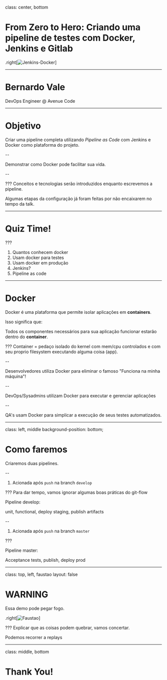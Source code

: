 class: center, bottom


# From Zero to Hero: Criando uma pipeline de testes com Docker, Jenkins e Gitlab

.right[![Jenkins-Docker](http://localhost:8000/assets/images/jenkins.png)]

---
# Bernardo Vale

DevOps Engineer @ Avenue Code

---

# Objetivo

Criar uma pipeline completa utilizando _Pipeline as Code_ com Jenkins e Docker como
plataforma do projeto.

--

Demonstrar como Docker pode facilitar sua vida.

--

???
Conceitos e tecnologias serão introduzidos enquanto escrevemos a pipeline.

Algumas etapas da configuração já foram feitas por não encaixarem no tempo da talk.

---

# Quiz Time!

???
1. Quantos conhecem docker
1. Usam docker para testes
1. Usam docker em produção
1. Jenkins?
1. Pipeline as code

---


# Docker

Docker é uma plataforma que permite isolar aplicações em **containers**.

Isso significa que: 

Todos os componentes necessários para sua aplicação funcionar estarão dentro do **container**.

???
Container = pedaço isolado do kernel com mem/cpu controlados e com seu proprio filesystem executando
alguma coisa (app).

--

Desenvolvedores utiliza Docker para eliminar o famoso "Funciona na minha máquina"!

--

DevOps/Sysadmins utilizam Docker para executar e gerenciar aplicações

--

QA's usam Docker para simplicar a execução de seus testes automatizados.

---

class: left, middle
background-position: bottom;

# Como faremos

Criaremos duas pipelines.

--

1. Acionada após `push` na branch `develop`

???
Para dar tempo, vamos ignorar algumas boas práticas do git-flow

Pipeline develop:

unit, functional, deploy staging, publish artifacts

--
1. Acionada após `push` na branch `master`

???

Pipeline master:

Acceptance tests, publish, deploy prod


---
class: top, left, faustao
layout: false

# WARNING

Essa demo pode pegar fogo.

.right[![Faustao](http://localhost:8000/assets/images/pegandofogo.jpg)]


???
Explicar que as coisas podem quebrar, vamos concertar.

Podemos recorrer a replays

---
class: middle, bottom

# Thank You!